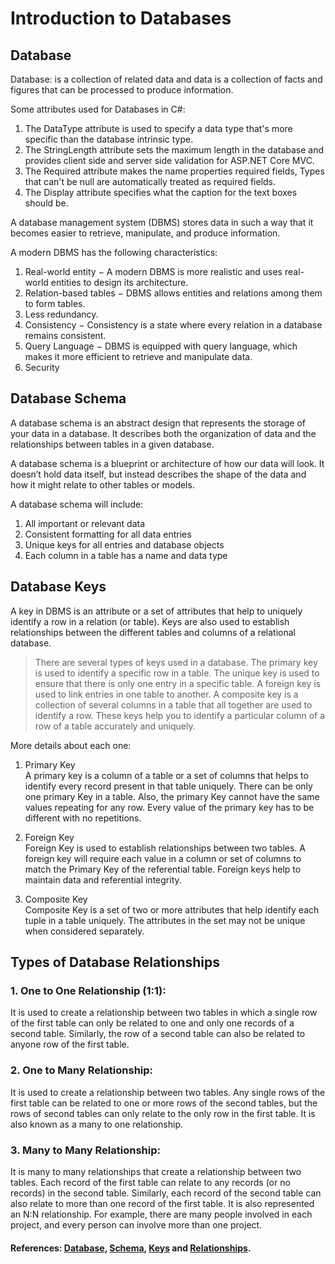 # Introduction to Databases
## Database
Database:  is a collection of related data and data is a collection of facts and figures that can be processed to produce information.

Some attributes used for Databases in C#:
1. The DataType attribute is used to specify a data type that's more specific than the database intrinsic type.
2. The StringLength attribute sets the maximum length in the database and provides client side and server side validation for ASP.NET Core MVC.
3. The Required attribute makes the name properties required fields,
Types that can't be null are automatically treated as required fields.
4. The Display attribute specifies what the caption for the text boxes should be.

A database management system (DBMS) stores data in such a way that it becomes easier to retrieve, manipulate, and produce information.

A modern DBMS has the following characteristics:
1. Real-world entity − A modern DBMS is more realistic and uses real-world entities to design its architecture.
2. Relation-based tables − DBMS allows entities and relations among them to form tables.
3. Less redundancy.
4. Consistency − Consistency is a state where every relation in a database remains consistent.
5. Query Language − DBMS is equipped with query language, which makes it more efficient to retrieve and manipulate data.
6. Security

## Database Schema
A database schema is an abstract design that represents the storage of your data in a database. It describes both the organization of data and the relationships between tables in a given database.

A database schema is a blueprint or architecture of how our data will look. It doesn’t hold data itself, but instead describes the shape of the data and how it might relate to other tables or models.

A database schema will include:

1. All important or relevant data
2. Consistent formatting for all data entries
3. Unique keys for all entries and database objects
4. Each column in a table has a name and data type

## Database Keys
A key in DBMS is an attribute or a set of attributes that help to uniquely identify a row in a relation (or table). Keys are also used to establish relationships between the different tables and columns of a relational database.

>There are several types of keys used in a database. The primary key is used to identify a specific row in a table. The unique key is used to ensure that there is only one entry in a specific table. A foreign key is used to link entries in one table to another. A composite key is a collection of several columns in a table that all together are used to identify a row. These keys help you to identify a particular column of a row of a table accurately and uniquely.

More details about each one:
1. Primary Key<br>
A primary key is a column of a table or a set of columns that helps to identify every record present in that table uniquely. There can be only one primary Key in a table. Also, the primary Key cannot have the same values repeating for any row. Every value of the primary key has to be different with no repetitions.

2. Foreign Key<br>
Foreign Key is used to establish relationships between two tables. A foreign key will require each value in a column or set of columns to match the Primary Key of the referential table. Foreign keys help to maintain data and referential integrity. 

3. Composite Key<br>
Composite Key is a set of two or more attributes that help identify each tuple in a table uniquely. The attributes in the set may not be unique when considered separately.

## Types of Database Relationships
### 1. One to One Relationship (1:1):<br>
It is used to create a relationship between two tables in which a single row of the first table can only be related to one and only one records of a second table. Similarly, the row of a second table can also be related to anyone row of the first table.

### 2. One to Many Relationship:<br>
It is used to create a relationship between two tables. Any single rows of the first table can be related to one or more rows of the second tables, but the rows of second tables can only relate to the only row in the first table. It is also known as a many to one relationship.

### 3. Many to Many Relationship:<br>
It is many to many relationships that create a relationship between two tables. Each record of the first table can relate to any records (or no records) in the second table. Similarly, each record of the second table can also relate to more than one record of the first table. It is also represented an N:N relationship.
For example, there are many people involved in each project, and every person can involve more than one project.

#### References: [Database](https://www.tutorialspoint.com/dbms/dbms_overview.htm), [Schema](https://www.educative.io/blog/what-are-database-schemas-examples), [Keys](https://www.upgrad.com/blog/types-of-keys-in-dbms/) and [Relationships](https://www.javatpoint.com/types-of-relationship-in-database-table).